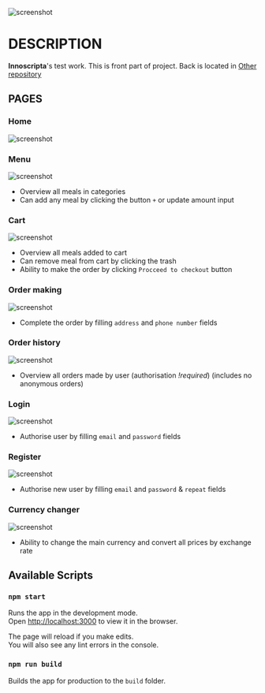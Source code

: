 ![screenshot](screenshots/front-header.png)

# DESCRIPTION
**Innoscripta**'s test work. This is front part of project. Back is located in [Other repository](https://github.com/tupseny/innoscripta-pizza-backend)

## PAGES
### Home
![screenshot](screenshots/header.png)

### Menu
![screenshot](screenshots/menu.png)
- Overview all meals in categories
- Can add any meal by clicking the button `+` or update amount input

### Cart
![screenshot](screenshots/cart.png)
- Overview all meals added to cart
- Can remove meal from cart by clicking the trash 
- Ability to make the order by clicking `Procceed to checkout` button

### Order making
![screenshot](screenshots/order.png)
- Complete the order by filling `address` and `phone number` fields

### Order history
![screenshot](screenshots/history.png)
- Overview all orders made by user (authorisation _!required_) (includes no anonymous orders)

### Login
![screenshot](screenshots/login.png)
- Authorise user by filling `email` and `password` fields

### Register
![screenshot](screenshots/register.png)
- Authorise new user by filling `email` and `password` & `repeat` fields

### Currency changer
![screenshot](screenshots/currency.png)
- Ability to change the main currency and convert all prices by exchange rate

## Available Scripts

### `npm start`

Runs the app in the development mode.<br />
Open [http://localhost:3000](http://localhost:3000) to view it in the browser.

The page will reload if you make edits.<br />
You will also see any lint errors in the console.

### `npm run build`

Builds the app for production to the `build` folder.<br />
